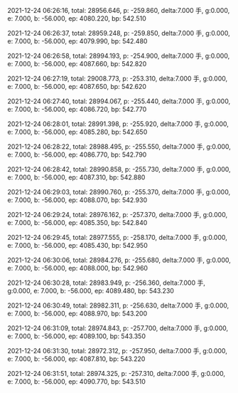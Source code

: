 2021-12-24 06:26:16, total: 28956.646, p: -259.860, delta:7.000 手, g:0.000, e: 7.000, b: -56.000, ep: 4080.220, bp: 542.510

2021-12-24 06:26:37, total: 28959.248, p: -259.850, delta:7.000 手, g:0.000, e: 7.000, b: -56.000, ep: 4079.990, bp: 542.480

2021-12-24 06:26:58, total: 28994.193, p: -254.900, delta:7.000 手, g:0.000, e: 7.000, b: -56.000, ep: 4087.660, bp: 542.820

2021-12-24 06:27:19, total: 29008.773, p: -253.310, delta:7.000 手, g:0.000, e: 7.000, b: -56.000, ep: 4087.650, bp: 542.620

2021-12-24 06:27:40, total: 28994.067, p: -255.440, delta:7.000 手, g:0.000, e: 7.000, b: -56.000, ep: 4086.720, bp: 542.770

2021-12-24 06:28:01, total: 28991.398, p: -255.920, delta:7.000 手, g:0.000, e: 7.000, b: -56.000, ep: 4085.280, bp: 542.650

2021-12-24 06:28:22, total: 28988.495, p: -255.550, delta:7.000 手, g:0.000, e: 7.000, b: -56.000, ep: 4086.770, bp: 542.790

2021-12-24 06:28:42, total: 28990.858, p: -255.730, delta:7.000 手, g:0.000, e: 7.000, b: -56.000, ep: 4087.310, bp: 542.880

2021-12-24 06:29:03, total: 28990.760, p: -255.370, delta:7.000 手, g:0.000, e: 7.000, b: -56.000, ep: 4088.070, bp: 542.930

2021-12-24 06:29:24, total: 28976.162, p: -257.370, delta:7.000 手, g:0.000, e: 7.000, b: -56.000, ep: 4085.350, bp: 542.840

2021-12-24 06:29:45, total: 28977.555, p: -258.170, delta:7.000 手, g:0.000, e: 7.000, b: -56.000, ep: 4085.430, bp: 542.950

2021-12-24 06:30:06, total: 28984.276, p: -255.680, delta:7.000 手, g:0.000, e: 7.000, b: -56.000, ep: 4088.000, bp: 542.960

2021-12-24 06:30:28, total: 28983.949, p: -256.360, delta:7.000 手, g:0.000, e: 7.000, b: -56.000, ep: 4089.480, bp: 543.230

2021-12-24 06:30:49, total: 28982.311, p: -256.630, delta:7.000 手, g:0.000, e: 7.000, b: -56.000, ep: 4088.970, bp: 543.200

2021-12-24 06:31:09, total: 28974.843, p: -257.700, delta:7.000 手, g:0.000, e: 7.000, b: -56.000, ep: 4089.100, bp: 543.350

2021-12-24 06:31:30, total: 28972.312, p: -257.950, delta:7.000 手, g:0.000, e: 7.000, b: -56.000, ep: 4087.810, bp: 543.220

2021-12-24 06:31:51, total: 28974.325, p: -257.310, delta:7.000 手, g:0.000, e: 7.000, b: -56.000, ep: 4090.770, bp: 543.510